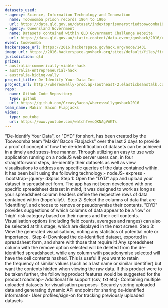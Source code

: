 ```yaml
---
datasets_used:
- agency: Science, Information Technology and Innovation
  name: Toowoomba prison records 1864 to 1906
  url: https://data.qld.gov.au/dataset/indextoprisonerstriedtoowoomba1864-1903-csv
- agency: Queensland Government
  name: Datasets contained within QLD Government Challenge Website
  url: https://data.qld.gov.au/static-content/data-event/govhack/2016/challenge-wally
event: toowoomba
hackerspace_url: https://2016.hackerspace.govhack.org/node/1431
image_url: https://2016.hackerspace.govhack.org/sites/default/files/field/image/DYDincLogo.png
jurisdiction: qld
prizes:
- australia-commerically-viable-hack
- australia-entrepreneurial-hack
- australia-hiding-wally
project_title: De-Identify Your Data Inc
project_url: http://whereswally-prod.ap-southeast-2.elasticbeanstalk.com/
repo:
  name: Github Code Repository
  type: github
  url: https://github.com/GreasyBacon/whereswallygovhack2016
team_name: Makin' Bacon Flapjacks
video:
  type: youtube
  url: https://www.youtube.com/watch?v=qQKNAgVAKTs
---
```


"De-Identify Your Data", or "DYD" for short, has been created by the Toowoomba team "Makin' Bacon Flapjacks" over the last 2 days to provide a proof of concept of how the de-identification of datasets can be achieved in a timely and stress-free manner. Through utilizing an easy to use web application running on a nodeJS web server users can, in four straightforward steps, de-identify their datasets as well as view visualisations to address any specific queries of the data contained within. 
It has been built using the following technology:- nodeJS- express - bootstrap- jquery- d3plus
Step 1: Open the "DYD" app and upload your dataset in spreadsheet form. The app has not been developed with one specific spreadsheet dataset in mind, it was designed to work as long as your spreadsheet column headers define the respective rows of data contained within (hopefully!). 
Step 2: Select the columns of data that are 'identifing', and choose to remove or pseudonymise their contents. "DYD" provides suggestions of which columns of data appear to be a 'low' or 'high' risk category based on their names and their cell contents. Visualisation options (including field counts, averages and ranges) can also be selected at this stage, which are displayed in the next screen.
Step 3: View the generated visualisations, noting any statistics of potential note or importance. 
Step 4: Download the de-identified dataset, exported in spreadsheet form, and share with those that require it! Any spreadsheet column with the remove option selected will be deleted from the de-identified spreadshseet, while any column with pseudonymise selected will have the cell contents hashed. This is useful if you want to retain the frequency of similar values (such as a last name or similar identifier) but want the contents hidden when viewing the raw data.
​​​​​​​If this product were to be taken further, the following product features would be suggested for the product roadmap:- Additional file support (csv, txt etc)- Combining multiple uploaded datasets for visualisation purposes- Securely storing uploaded data and generating dynamic API endpoint for sharing de-identified information- User profiles/sign-on for tracking previously uploaded datasets